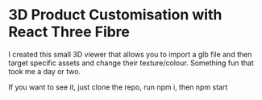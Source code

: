 # 3D Product Customisation with React Three Fibre

I created this small 3D viewer that allows you to import a glb file and then target specific assets and change their texture/colour.
Something fun that took me a day or two.

If you want to see it, just clone the repo, run npm i, then npm start
